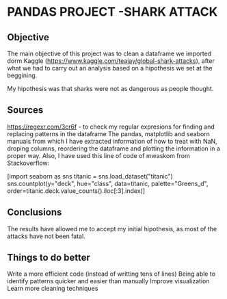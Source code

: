 # PANDAS PROJECT -SHARK ATTACK

## Objective

The main objective of this project was to clean a dataframe we imported dorm Kaggle (https://www.kaggle.com/teajay/global-shark-attacks), 
after what we had to carry out an analysis based on a hipothesis we set at the beggining. 

My hipothesis was that sharks were not as dangerous as people thought. 

## Sources

https://regexr.com/3cr6f - to check my regular expresions for finding and replacing patterns in the dataframe
The pandas, matplotlib and seaborn manuals from which I have extracted information of how to treat with NaN, droping columns, reordering the dataframe and plotting the information 
in a proper way. 
Also, I have used this line of code of mwaskom from Stackoverflow:

[import seaborn as sns
    titanic = sns.load_dataset("titanic")
    sns.countplot(y="deck", hue="class", data=titanic, palette="Greens_d",
                  order=titanic.deck.value_counts().iloc[:3].index)]
                  
                
                


## Conclusions

The results have allowed me to accept my initial hipothesis, as most of the attacks have not been fatal. 

## Things to do better

Write a more efficient code (instead of writting tens of lines)
Being able to identify patterns quicker and easier than manually
Improve visualization
Learn more cleaning techniques
